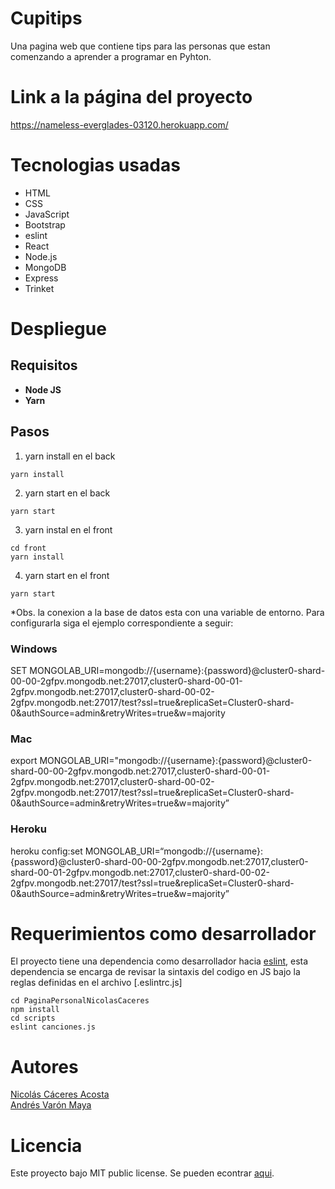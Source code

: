 # Cupitips
Una pagina web que contiene tips para las personas que estan comenzando a aprender a programar en Pyhton.
# Link a la página del proyecto   
https://nameless-everglades-03120.herokuapp.com/
# Tecnologias usadas
* HTML
* CSS
* JavaScript
* Bootstrap
* eslint
* React
* Node.js
* MongoDB
* Express
* Trinket

# Despliegue

## Requisitos 
- **Node JS**
- **Yarn**

## Pasos

1. yarn install en el back

```
yarn install
```

2. yarn start en el back
```
yarn start
```

3. yarn instal en el front
```
cd front
yarn install
```

4. yarn start en el front
```
yarn start
```
*Obs. la conexion a la base de datos esta con una variable de entorno. Para configurarla siga el ejemplo correspondiente a seguir:
### Windows
SET MONGOLAB_URI=mongodb://{username}:{password}@cluster0-shard-00-00-2gfpv.mongodb.net:27017,cluster0-shard-00-01-2gfpv.mongodb.net:27017,cluster0-shard-00-02-2gfpv.mongodb.net:27017/test?ssl=true&replicaSet=Cluster0-shard-0&authSource=admin&retryWrites=true&w=majority
### Mac
export MONGOLAB_URI="mongodb://{username}:{password}@cluster0-shard-00-00-2gfpv.mongodb.net:27017,cluster0-shard-00-01-2gfpv.mongodb.net:27017,cluster0-shard-00-02-2gfpv.mongodb.net:27017/test?ssl=true&replicaSet=Cluster0-shard-0&authSource=admin&retryWrites=true&w=majority”
### Heroku
heroku config:set MONGOLAB_URI=“mongodb://{username}:{password}@cluster0-shard-00-00-2gfpv.mongodb.net:27017,cluster0-shard-00-01-2gfpv.mongodb.net:27017,cluster0-shard-00-02-2gfpv.mongodb.net:27017/test?ssl=true&replicaSet=Cluster0-shard-0&authSource=admin&retryWrites=true&w=majority”

# Requerimientos como desarrollador
El proyecto tiene una dependencia como desarrollador hacia [eslint](https://eslint.org), esta dependencia se encarga de revisar la sintaxis del codigo en JS bajo la reglas definidas en el archivo [.eslintrc.js]

```
cd PaginaPersonalNicolasCaceres
npm install
cd scripts
eslint canciones.js
```
# Autores
[Nicolás Cáceres Acosta](https://github.com/nacaceres)   
[Andrés Varón Maya](https://github.com/andresvaron)

# Licencia
Este proyecto bajo MIT public license. Se pueden econtrar [aqui](https://github.com/nacaceres/cupitips/blob/master/LICENSE).
